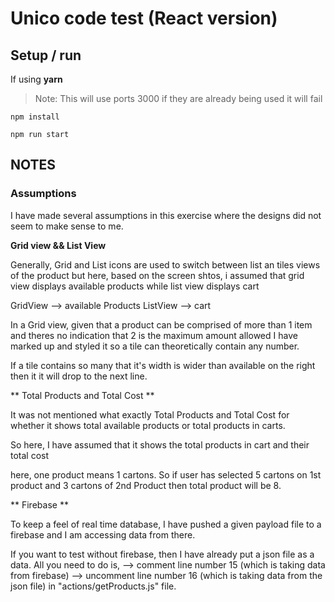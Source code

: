 # Unico code test (React version)

## Setup / run

If using **yarn**

> Note:
> This will use ports 3000
> if they are already being used it will fail


`npm install`

`npm run start`

## NOTES

### Assumptions

I have made several assumptions in this exercise where the designs did not seem to make sense to me.

**Grid view && List View**

Generally, Grid and List icons are used to switch between list an tiles views of the product but here, based on the screen shtos, i assumed that grid view displays available products while list view displays cart

GridView --> available Products
ListView --> cart

In a Grid view, given that a product can be comprised of more than 1 item and theres no indication that 2 is the maximum amount allowed I have marked up and styled it so a tile can theoretically contain any number.

If a tile contains so many that it's width is wider than available on the right then it it will drop to the next line.

** Total Products and Total Cost **

It was not mentioned what exactly Total Products and Total Cost for whether it shows total available products or total products in carts. 

So here, I have assumed that it shows the total products in cart and their total cost

here, one product means 1 cartons. So if user has selected 5 cartons on 1st product and 3 cartons of 2nd Product then total product will be 8.



** Firebase **

To keep a feel of real time database, I have pushed a given payload file to a firebase and I am accessing data from there. 

If you want to test without firebase, then I have already put a json file as a data.
All you need to do is, 
--> comment line number 15   (which is taking data from firebase)
--> uncomment line number 16 (which is taking data from the json file)
in "actions/getProducts.js" file.



